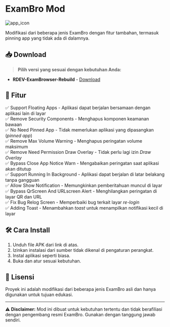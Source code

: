 # ExamBro Mod

![app_icon](https://github.com/user-attachments/assets/a022bf37-cc89-4b95-aca1-05448cf5abda)

Modifikasi dari beberapa jenis ExamBro dengan fitur tambahan, termasuk pinning app yang tidak ada di dalamnya.

## 📥 Download

> **Pilih versi yang sesuai dengan kebutuhan Anda:**

- **RDEV-ExamBrowser-Rebuild** - [Download](https://github.com/ArvinNasution/RDEV-ExamBrowser-Rebuild/releases/download/apps/app-release.apk)
## 🚀 Fitur

✅ Support Floating Apps - Aplikasi dapat berjalan bersamaan dengan aplikasi lain di layar  
✅ Remove Security Components - Menghapus komponen keamanan bawaan  
✅ No Need Pinned App - Tidak memerlukan aplikasi yang dipasangkan (*pinned app*)  
✅ Remove Max Volume Warning - Menghapus peringatan volume maksimum  
✅ Remove Need Permission Draw Overlay - Tidak perlu lagi izin *Draw Overlay*  
✅ Bypass Close App Notice Warn - Mengabaikan peringatan saat aplikasi akan ditutup  
✅ Support Running In Background - Aplikasi dapat berjalan di latar belakang tanpa gangguan  
✅ Allow Show Notification - Memungkinkan pemberitahuan muncul di layar  
✅ Bypass QrScreen And URLscreen Alert - Menghilangkan peringatan di layar QR dan URL  
✅ Fix Bug Relog Screen - Memperbaiki bug terkait layar *re-login*  
✅ Adding Toast - Menambahkan *toast* untuk menampilkan notifikasi kecil di layar  

## 🛠️ Cara Install

1. Unduh file APK dari link di atas.
2. Izinkan instalasi dari sumber tidak dikenal di pengaturan perangkat.
3. Instal aplikasi seperti biasa.
4. Buka dan atur sesuai kebutuhan.

## 📜 Lisensi
Proyek ini adalah modifikasi dari beberapa jenis ExamBro asli dan hanya digunakan untuk tujuan edukasi.

---

⚠️ **Disclaimer:** Mod ini dibuat untuk kebutuhan tertentu dan tidak berafiliasi dengan pengembang resmi ExamBro. Gunakan dengan tanggung jawab sendiri.

